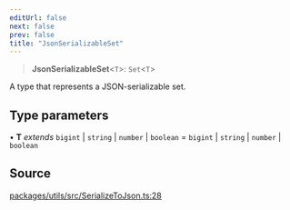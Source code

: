 ```yaml
---
editUrl: false
next: false
prev: false
title: "JsonSerializableSet"
---
```


> **JsonSerializableSet**\<`T`\>: `Set`\<`T`\>

A type that represents a JSON-serializable set.

## Type parameters

• **T** *extends* `bigint` \| `string` \| `number` \| `boolean` = `bigint` \| `string` \| `number` \| `boolean`

## Source

[packages/utils/src/SerializeToJson.ts:28](https://github.com/evmts/tevm-monorepo/blob/main/packages/utils/src/SerializeToJson.ts#L28)
